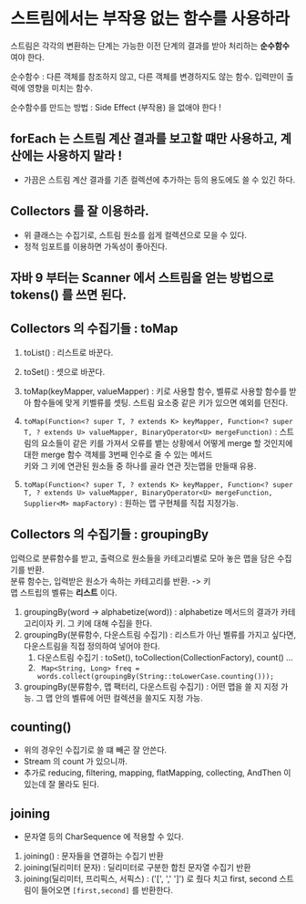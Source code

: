 # 스트림에서는 부작용 없는 함수를 사용하라

스트림은 각각의 변환하는 단계는 가능한 이전 단계의 결과를 받아 처리하는 **순수함수** 여야 한다.  

순수함수 : 다른 객체를 참조하지 않고, 다른 객체를 변경하지도 않는 함수. 입력만이 출력에 영향을 미치는 함수.  

순수함수를 만드는 방법 : Side Effect (부작용) 을 없애야 한다 !


## forEach 는 스트림 계산 결과를 보고할 떄만 사용하고, 계산에는 사용하지 말라 !
 - 가끔은 스트림 계산 결과를 기존 컬렉션에 추가하는 등의 용도에도 쓸 수 있긴 하다.
 
## Collectors 를 잘 이용하라.
 - 위 클래스는 수집기로, 스트림 원소를 쉽게 컬렉션으로 모을 수 있다.
 - 정적 임포트를 이용하면 가독성이 좋아진다.
 
## 자바 9 부터는 Scanner 에서 스트림을 얻는 방법으로 tokens() 를 쓰면 된다.


## Collectors 의 수집기들 : toMap
 1. toList() : 리스트로 바꾼다.
 1. toSet() : 셋으로 바꾼다.
 1. toMap(keyMapper, valueMapper) : 키로 사용할 함수, 벨류로 사용할 함수를 받아 함수들에 맞게 키벨류를 셋팅. 스트림 요소중 같은 키가 있으면 예외를 던진다.
 1. ```toMap(Function<? super T, ? extends K> keyMapper, Function<? super T, ? extends U> valueMapper, BinaryOperator<U> mergeFunction)``` : 
   스트림의 요소들이 같은 키를 가져서 오류를 뱉는 상황에서 어떻게 merge 할 것인지에 대한 merge 함수 객체를 3번째 인수로 줄 수 있는 메서드  
   키와 그 키에 연관된 원소들 중 하나를 골라 연관 짓는맵을 만들때 유용.
   
 1. ```toMap(Function<? super T, ? extends K> keyMapper, Function<? super T, ? extends U> valueMapper, BinaryOperator<U> mergeFunction, Supplier<M> mapFactory)``` : 원하는 맵 구현체를 직접 지정가능.
 
 
 ## Collectors 의 수집기들 : groupingBy
 입력으로 분류함수를 받고, 출력으로 원소들을 카테고리별로 모아 놓은 맵을 담은 수집기를 반환.  
 분류 함수는, 입력받은 원소가 속하는 카테고리를 반환. -> 키  
 맵 스트립의 벨류는 **리스트** 이다.
 1. groupingBy(word -> alphabetize(word)) : alphabetize 메서드의 결과가 카테고리이자 키. 그 키에 대해 수집을 한다.
 1. groupingBy(분류함수, 다운스트림 수집기) : 리스트가 아닌 벨류를 가지고 싶다면, 다운스트림을 직접 정의하여 넣어야 한다.
      1. 다운스트림 수집기 : toSet(), toCollection(CollectionFactory), count() ...
      1. ``` Map<String, Long> freq = words.collect(groupingBy(String::toLowerCase.counting()));``` 
 1. groupingBy(분류함수, 맵 팩터리, 다운스트림 수집기) : 어떤 맵을 쓸 지 지정 가능. 그 맵 안의 벨류에 어떤 컬렉션을 쓸지도 지정 가능.
 
 
 ## counting()
  - 위의 경우인 수집기로 쓸 떄 빼곤 잘 안쓴다.
  - Stream 의 count 가 있으니까.
  - 추가로 reducing, filtering, mapping, flatMapping, collecting, AndThen 이 있는데 잘 몰라도 된다.
  
 ## joining
  - 문자열 등의 CharSequence 에 적용할 수 있다.
  1. joining() : 문자들을 연결하는 수집기 반환
  1. joining(딜리미터 문자) : 딜리미터로 구분한 합친 문자열 수집기 반환
  1. joining(딜리미터, 프리픽스, 서픽스) : ('[', ',' ']') 로 줬다 치고 first, second 스트림이 들어오면 ```[first,second]``` 를 반환한다.